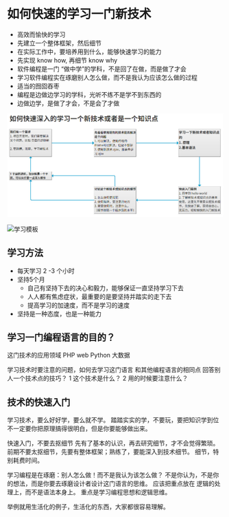 # 如何快速的学习一门新技术
* 高效而愉快的学习
* 先建立一个整体框架，然后细节
* 在实际工作中，要培养用到什么，能够快速学习的能力
* 先实现 know how, 再细节 know why
* 软件编程是一门 “做中学”的学科，不是回了在做，而是做了才会
* 学习软件编程实在琢磨别人怎么做，而不是我认为应该怎么做的过程
* 适当的囫囵吞枣
* 编程是边做边学习的学科，光听不练不是学不到东西的
* 边做边学，是做了才会，不是会了才做

![如何快速学习一门新技术](如何快速学习一门新技术.jpg)

![学习模板](学习模板.png)



## 学习方法
* 每天学习 2 -3 个小时
* 坚持5个月
  * 自己有坚持下去的决心和毅力，能够保证一直坚持学习下去
  * 人人都有焦虑症状，最重要的是要坚持并踏实的走下去
  * 提高学习的加速度，而不是学习的速度
* 坚持是一种态度，也是一种能力



## 学习一门编程语言的目的？
  这门技术的应用领域
     PHP web
     Python 大数据

  学习技术时要注意的问题，如何去学习这门语言
  和其他编程语言的相同点
  回答别人一个技术点的技巧？
    1 这个技术是什么？
    2 用的时候要注意什么？



## 技术的快速入门
  学习技术，要么好好学，要么就不学。
    踏踏实实的学，不要玩，要把知识学到位
    不一定要你把原理搞得很明白，但是你要能够做出来。

  快速入门，不要去抠细节
    先有了基本的认识，再去研究细节，才不会觉得繁琐。
    前期不要太抠细节，先要有整体框架；熟练了，要能深入到技术细节。
    细节，特别耗费时间。

  学习编程是在琢磨：别人怎么做！而不是我认为该怎么做？
    不是你认为，不是你的想法，而是你要去琢磨设计者设计这门语言的思维。
    应该把重点放在 逻辑的处理上，而不是语法本身上。
    重点是学习编程思想和逻辑思维。

  举例就用生活化的例子，生活化的东西，大家都很容易理解。
























